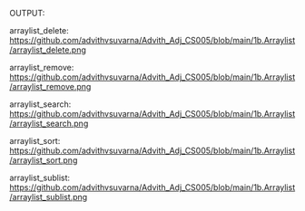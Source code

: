 OUTPUT:

arraylist_delete: https://github.com/advithvsuvarna/Advith_Adj_CS005/blob/main/1b.Arraylist/arraylist_delete.png

arraylist_remove: https://github.com/advithvsuvarna/Advith_Adj_CS005/blob/main/1b.Arraylist/arraylist_remove.png

arraylist_search: https://github.com/advithvsuvarna/Advith_Adj_CS005/blob/main/1b.Arraylist/arraylist_search.png

arraylist_sort: https://github.com/advithvsuvarna/Advith_Adj_CS005/blob/main/1b.Arraylist/arraylist_sort.png

arraylist_sublist: https://github.com/advithvsuvarna/Advith_Adj_CS005/blob/main/1b.Arraylist/arraylist_sublist.png
